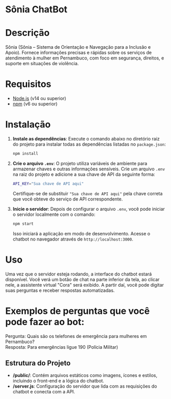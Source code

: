 # Sônia ChatBot



# Descrição

Sônia (Sônia – Sistema de Orientação e Navegação para a Inclusão e Apoio). Fornece informações precisas e rápidas sobre os serviços de atendimento à mulher em Pernambuco, com foco em segurança, direitos, e suporte em situações de violência.

# Requisitos

- [Node.js](https://nodejs.org/) (v14 ou superior)
- [npm](https://www.npmjs.com/) (v6 ou superior)

# Instalação

1. **Instale as dependências**:
   Execute o comando abaixo no diretório raiz do projeto para instalar todas as dependências listadas no `package.json`:

   ```bash
   npm install
   ```

2. **Crie o arquivo `.env`**:
   O projeto utiliza variáveis de ambiente para armazenar chaves e outras informações sensíveis. Crie um arquivo `.env` na raiz do projeto e adicione a sua chave de API da seguinte forma:

   ```bash
   API_KEY="Sua chave de API aqui"
   ```

   Certifique-se de substituir `"Sua chave de API aqui"` pela chave correta que você obteve do serviço de API correspondente.

3. **Inicie o servidor**:
   Depois de configurar o arquivo `.env`, você pode iniciar o servidor localmente com o comando:
   ```bash
   npm start
   ```
   Isso iniciará a aplicação em modo de desenvolvimento. Acesse o chatbot no navegador através de `http://localhost:3000`.

# Uso

Uma vez que o servidor esteja rodando, a interface do chatbot estará disponível. Você verá um botão de chat na parte inferior da tela, ao clicar nele, a assistente virtual "Cora" será exibido. A partir daí, você pode digitar suas perguntas e receber respostas automatizadas.

# Exemplos de perguntas que você pode fazer ao bot:

Pergunta: Quais são os telefones de emergência para mulheres em Pernambuco?       
Resposta: Para emergências ligue 190 (Polícia Militar)

## Estrutura do Projeto

- **/public/**: Contém arquivos estáticos como imagens, ícones e estilos, incluindo o front-end e a lógica do chatbot.
- **/server.js**: Configuração do servidor que lida com as requisições do chatbot e conecta com a API.
